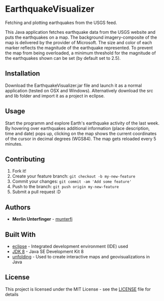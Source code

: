 # EarthquakeVisualizer

Fetching and plotting earthquakes from the USGS feed.

This Java application fetches earthquake data from the USGS website and 
puts the earthquakes on a map. The background imagery-composite of the 
map is delivered by the provider of Microsoft. The size and color of
each marker reflects the magnitude of the earthquake represented. To
prevent the map from being overloaded, a minimum threshold for the
magnitude of the earthquakes shown can be set (by default set to 2.5). 

## Installation

Download the EarthquakeVisualizer.jar file and launch it as a normal application (tested on OSX and Windows).
Alternatively download the src and lib folder and import it as a project in eclipse.

## Usage

Start the programm and explore Earth's earthquake activity of the last week.
By hovering over earthquakes additional information (place description, time and date) pops up, clicking on the map shows the current coordinates of the cursor in decimal degrees (WGS84). The map gets reloaded every 5 minutes.

## Contributing

1. Fork it!
2. Create your feature branch: `git checkout -b my-new-feature`
3. Commit your changes: `git commit -am 'Add some feature'`
4. Push to the branch: `git push origin my-new-feature`
5. Submit a pull request :D

## Authors

* **Merlin Unterfinger** - [munterfi](https://github.com/munterfi)

## Built With

* [eclipse](https://eclipse.org) - Integrated development environment (IDE) used
* [JDK 8](http://www.oracle.com/technetwork/pt/java/javase/downloads/jdk8-downloads-2133151.html) - Java SE Development Kit 8
* [unfolding](http://unfoldingmaps.org) - Used to create interactive maps and geovisualizations in Java

## License

This project is licensed under the MIT License - see the [LICENSE](LICENSE) file for details
